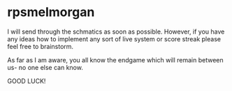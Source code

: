# rpsmelmorgan
I will send through the schmatics as soon as possible.
However, if you have any ideas how to implement any sort of live system or score streak 
please feel free to brainstorm.

As far as I am aware, you all know the endgame which will remain between us- no one else can know.


GOOD LUCK!
